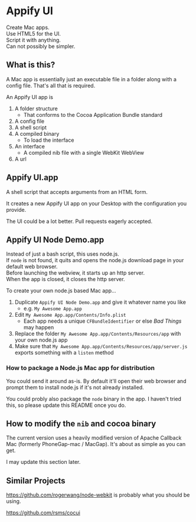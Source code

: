 Appify UI
=========

Create Mac apps.  
Use HTML5 for the UI.  
Script it with anything.  
Can not possibly be simpler.


What is this?
-------------
A Mac app is essentially just an executable file in a folder along with a config file.
That's all that is required.

An Appify UI app is

1. A folder structure
    * That conforms to the Cocoa Application Bundle standard
2. A config file
3. A shell script
4. A compiled binary  
    * To load the interface
5. An interface  
    * A compiled nib file with a single WebKit WebView
6. A url


Appify UI.app
-------------
A shell script that accepts arguments from an HTML form.

It creates a new Appify UI app on your Desktop with the configuration you provide.

The UI could be a lot better. Pull requests eagerly accepted.


Appify UI Node Demo.app
-----------------------
Instead of just a bash script, this uses node.js.  
If `node` is not found, it quits and opens the node.js download page in your default web browser.  
Before launching the webview, it starts up an http server.  
When the app is closed, it closes the http server.

To create your own node.js based Mac app...

1. Duplicate `Appify UI Node Demo.app` and give it whatever name you like
    * e.g. `My Awesome App.app`
2. Edit `My Awesome App.app/Contents/Info.plist`
    * Each app needs a unique `CFBundleIdentifier` or else *Bad Things* may happen
3. Replace the folder `My Awesome App.app/Contents/Resources/app` with your own node.js app
4. Make sure that `My Awesome App.app/Contents/Resources/app/server.js` exports something with a `listen` method


### How to package a Node.js Mac app for distribution

You could send it around as-is. By default it'll open their web browser and prompt them to install node.js if it's not already installed.

You could probly also package the `node` binary in the app. I haven't tried this, so please update this README once you do.



How to modify the `nib` and cocoa binary
----------------------------------------
The current version uses a heavily modified version of Apache Callback Mac (formerly PhoneGap-mac / MacGap).
It's about as simple as you can get.

I may update this section later.




Similar Projects
----------------

https://github.com/rogerwang/node-webkit is probably what you should be using.

https://github.com/rsms/cocui
